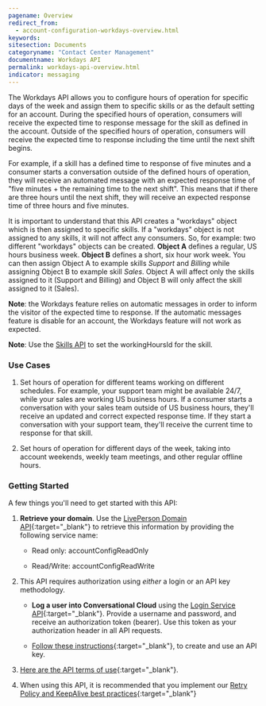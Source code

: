```yaml
---
pagename: Overview
redirect_from:
  - account-configuration-workdays-overview.html
keywords:
sitesection: Documents
categoryname: "Contact Center Management"
documentname: Workdays API
permalink: workdays-api-overview.html
indicator: messaging
---
```


The Workdays API allows you to configure hours of operation for specific days of the week and assign them to specific skills or as the default setting for an account. During the specified hours of operation, consumers will receive the expected time to response message for the skill as defined in the account. Outside of the specified hours of operation, consumers will receive the expected time to response including the time until the next shift begins.

For example, if a skill has a defined time to response of five minutes and a consumer starts a conversation outside of the defined hours of operation, they will receive an automated message with an expected response time of "five minutes + the remaining time to the next shift". This means that if there are three hours until the next shift, they will receive an expected response time of three hours and five minutes.

It is important to understand that this API creates a "workdays" object which is then assigned to specific skills. If a "workdays" object is not assigned to any skills, it will not affect any consumers. So, for example: two different "workdays" objects can be created. **Object A** defines a regular, US hours business week. **Object B** defines a short, six hour work week. You can then assign Object A to example skills *Support* and *Billing* while assigning Object B to example skill *Sales*. Object A will affect only the skills assigned to it (Support and Billing) and Object B will only affect the skill assigned to it (Sales).

**Note**: the Workdays feature relies on automatic messages in order to inform the visitor of the expected time to response. If the automatic messages feature is disable for an account, the Workdays feature will not work as expected.

**Note**: Use the [Skills API](/administration-skills-appendix.html) to set the workingHoursId for the skill.

### Use Cases

1. Set hours of operation for different teams working on different schedules. For example, your support team might be available 24/7, while your sales are working US business hours. If a consumer starts a conversation with your sales team outside of US business hours, they'll receive an updated and correct expected response time. If they start a conversation with your support team, they'll receive the current time to response for that skill.

2. Set hours of operation for different days of the week, taking into account weekends, weekly team meetings, and other regular offline hours.

### Getting Started

A few things you'll need to get started with this API:

1. **Retrieve your domain**. Use the [LivePerson Domain API](agent-domain-domain-api.html){:target="_blank"} to retrieve this information by providing the following service name:

	* Read only: accountConfigReadOnly

	* Read/Write: accountConfigReadWrite

2. This API requires authorization using _either_ a login or an API key methodology.

	* **Log a user into Conversational Cloud** using the [Login Service API](login-getting-started.html){:target="_blank"}. Provide a username and password, and receive an authorization token (bearer). Use this token as your authorization header in all API requests.

	* [Follow these instructions](guides-gettingstarted.html){:target="_blank"}, to create and use an API key.

3. [Here are the API terms of use](https://www.liveperson.com/policies/terms-of-use){:target="_blank"}.

4. When using this API, it is recommended that you implement our [Retry Policy and KeepAlive best practices](guides-retry-policy.html){:target="_blank"}
